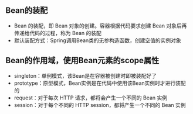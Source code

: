 ## Bean的装配
* Bean 的装配，即 Bean 对象的创建。容器根据代码要求创建 Bean 对象后再传递给代码的过程，称为 Bean 的装配
* 默认装配方式：Spring调用Bean类的无参构造函数，创建空值的实例对象

## Bean的作用域，使用Bean元素的scope属性
* singleton：单例模式，该Bean是在容器被创建时即被装配好了
* prototype：原型模式，Bean实例是在代码中使用该Bean实例时才进行装配的
* request：对于每次 HTTP 请求，都将会产生一个不同的 Bean 实例
* session：对于每个不同的 HTTP session，都将产生一个不同的 Bean 实例
